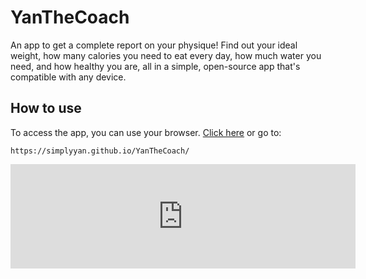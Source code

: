 # YanTheCoach
An app to get a complete report on your physique! Find out your ideal weight, how many calories you need to eat every day, how much water you need, and how healthy you are, all in a simple, open-source app that's compatible with any device.

## How to use
To access the app, you can use your browser. [Click here](https://simplyyan.github.io/YanTheCoach/) or go to:
```
https://simplyyan.github.io/YanTheCoach/
```

<iframe frameborder="0" src="https://itch.io/embed/2761366?bg_color=000000&amp;fg_color=ffffff&amp;link_color=5b60fa" width="552" height="167"><a href="https://s1mplyyan.itch.io/yanthecoach">YanTheCoach by s1mplyyan</a></iframe>
